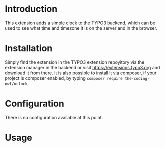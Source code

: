 # Introduction
This extension adds a simple clock to the TYPO3 backend, which can be used to see what time and timezone it is on the server and in the browser.

# Installation
Simply find the extension in the TYPO3 extension repoyitory via the extension manager in the backend or visit https://extensions.typo3.org and download it from there.
It is also possible to install it via composer, if your project is composer enabled, by typing `composer require the-coding-owl/oclock`.

# Configuration
There is no configuration available at this point.

# Usage
